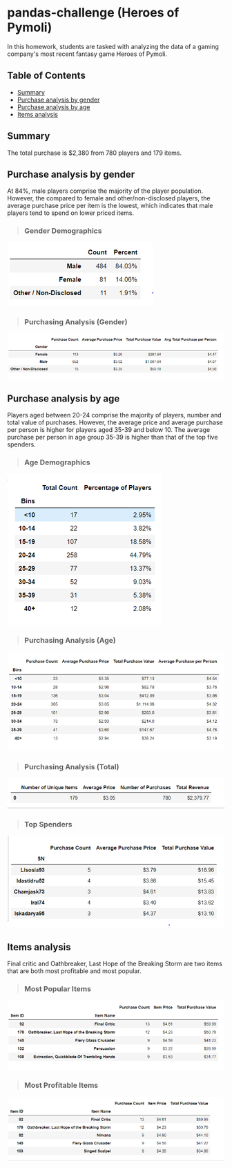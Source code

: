 # pandas-challenge (Heroes of Pymoli)
In this homework, students are tasked with analyzing the data of a gaming company's most recent fantasy game Heroes of Pymoli.

## Table of Contents ##
* [Summary](https://github.com/adriana-icasiano/pandas-challenge#Summary)
* [Purchase analysis by gender](https://github.com/adriana-icasiano/pandas-challenge#Purchase-analysis-by-gender)
* [Purchase analysis by age](https://github.com/adriana-icasiano/pandas-challenge#Purchase-analysis-by-age)
* [Items analysis](https://github.com/adriana-icasiano/pandas-challenge#Items-analysis)

## Summary
The total purchase is $2,380 from 780 players and 179 items.

## Purchase analysis by gender
At 84%, male players comprise the majority of the player population. However, the compared to female and other/non-disclosed players, the average purchase price per item is the lowest, which indicates that male players tend to spend on lower priced items. 
>### Gender Demographics
![](https://github.com/adriana-icasiano/pandas-challenge/blob/709c1a555e380915c3db04b549d5c41104969134/Images/Gender%20demographics.PNG)
>### Purchasing Analysis (Gender)
![](https://github.com/adriana-icasiano/pandas-challenge/blob/709c1a555e380915c3db04b549d5c41104969134/Images/Purchasing%20Analysis%20(Gender).PNG)

## Purchase analysis by age
Players aged between 20-24 comprise the majority of players, number and total value of purchases. However, the average price and average purchase per person is higher for players aged 35-39 and below 10. The average purchase per person in age group 35-39 is higher than that of the top five spenders.

>### Age Demographics
![](https://github.com/adriana-icasiano/pandas-challenge/blob/709c1a555e380915c3db04b549d5c41104969134/Images/Age%20Demographics.PNG)
>### Purchasing Analysis (Age)
![](https://github.com/adriana-icasiano/pandas-challenge/blob/709c1a555e380915c3db04b549d5c41104969134/Images/Purchasing%20Analysis%20(Age).PNG)
>### Purchasing Analysis (Total)
![](https://github.com/adriana-icasiano/pandas-challenge/blob/709c1a555e380915c3db04b549d5c41104969134/Images/Purchasing%20Analysis%20(Total).PNG)
>### Top Spenders
![](https://github.com/adriana-icasiano/pandas-challenge/blob/709c1a555e380915c3db04b549d5c41104969134/Images/Top%20Spenders.PNG)

## Items analysis
Final critic and Oathbreaker, Last Hope of the Breaking Storm are two items that are both most profitable and most popular. 

>### Most Popular Items
![](https://github.com/adriana-icasiano/pandas-challenge/blob/709c1a555e380915c3db04b549d5c41104969134/Images/Most%20Popular%20Item.PNG)
>### Most Profitable Items
![](https://github.com/adriana-icasiano/pandas-challenge/blob/709c1a555e380915c3db04b549d5c41104969134/Images/Most%20Profitable%20Item.PNG)



